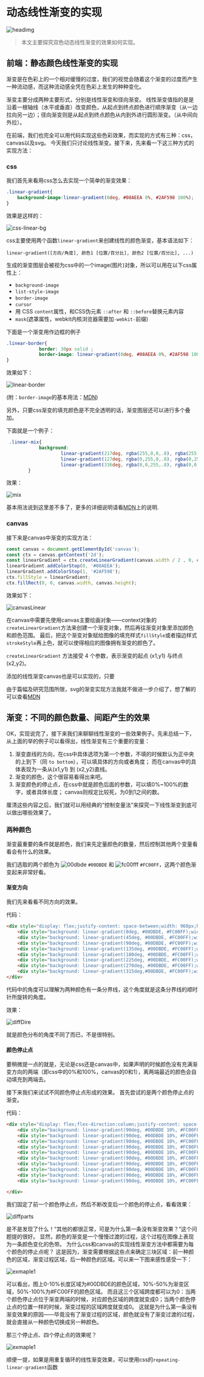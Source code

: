 # 动态线性渐变的实现

![headimg](./img/headImg.png)

> 本文主要探究双色动态线性渐变的效果如何实现。

## 前端：静态颜色线性渐变的实现

渐变是在色彩上的一个相对缓慢的过度，我们的视觉会随着这个渐变的过度而产生一种流动感，而这种流动感全凭在色彩上发生的种种变化。

渐变主要分成两种主要形式，分别是线性渐变和径向渐变。
线性渐变值指的是是沿着一根轴线（水平或垂直）改变颜色，从起点到终点颜色进行顺序渐变（从一边拉向另一边）；径向渐变则是从起点到终点颜色从内到外进行圆形渐变。（从中间向外拉）。

在前端，我们也完全可以用代码实现这些色彩效果，而实现的方式有三种：css，canvas以及svg。
今天我们只讨论线性渐变。接下来，先来看一下这三种方式的实现方法：

### css
我们首先来看用css怎么去实现一个简单的渐变效果：

```css
.linear-gradient{
    background-image:linear-gradient(0deg, #08AEEA 0%, #2AF598 100%);
}
```
效果是这样的：

![css-linear-bg](./img/cssLinearBg.png)

css主要使用两个函数`linear-gradient`来创建线性的颜色渐变，基本语法如下：

`linear-gradient([方向/角度], 颜色1 [位置/百分比], 颜色2 [位置/百分比], ...)`

生成的渐变图层会被视为css中的一个image(图片)对象，所以可以用在以下css属性上：
* `background-image`
* `list-style-image`
* `border-image`
* `cursor`
* 用 CSS `content`属性，和CSS伪元素 `::after` 和 `::before`替换元素内容
* `mask`(遮罩属性，webkit内核浏览器需要加`-webkit-`前缀)

下面是一个渐变用作边框的例子
```css
.linear-border{
            border: 30px solid ;
            border-image: linear-gradient(0deg, #08AEEA 0%, #2AF598 100%) 10;
}
```
效果如下：

![linear-border](./img/linearBorder.png)

(附：`border-image`的基本用法：[MDN](https://developer.mozilla.org/zh-CN/docs/Web/CSS/border-image))

另外，只要css渐变的填充颜色是不完全透明的话，渐变图层还可以进行多个叠加。

下面就是一个例子：
```css
 .linear-mix{
            background:
                    linear-gradient(217deg, rgba(255,0,0,.8), rgba(255,0,0,0) 70.71%),
                    linear-gradient(127deg, rgba(0,255,0,.8), rgba(0,255,0,0) 70.71%),
                    linear-gradient(336deg, rgba(0,0,255,.8), rgba(0,0,255,0) 70.71%);
        }
```

效果：

![mix](./img/cssMix.png)

基本用法说到这里差不多了，更多的详细说明请看[MDN](https://developer.mozilla.org/zh-CN/docs/Web/Guide/CSS/Using_CSS_gradients)上的说明.

### canvas
接下来是canvas中渐变的实现方法：

```javascript
const canvas = document.getElementById('canvas');
const ctx = canvas.getContext('2d');
const linearGradient = ctx.createLinearGradient(canvas.width / 2 , 0, canvas.width / 2, canvas.height);
linearGradient.addColorStop(0, '#08AEEA');
linearGradient.addColorStop(1, '#2AF598');
ctx.fillStyle = linearGradient;
ctx.fillRect(0, 0, canvas.width, canvas.height);
```

效果如下：

![canvasLinear](./img/canvasLinear.png)

在canvas中需要先使用canvas主要绘画对象——context对象的`createLinearGradient`方法来创建一个渐变对象，然后再往渐变对象里添加颜色和颜色范围。
最后，把这个渐变对象赋给图像的填充样式`fillStyle`或者描边样式`strokeStyle`再上色，就可以使得相应的图像拥有渐变的颜色了。

`createLinearGradient` 方法接受 4 个参数，表示渐变的起点 (x1,y1) 与终点 (x2,y2)。

添加的线性渐变canvas也是可以实现的，只要

由于篇幅及研究范围所限，svg的渐变实现方法我就不做进一步介绍了，想了解的可以查看[MDN](https://developer.mozilla.org/zh-CN/docs/Web/SVG/Tutorial/Gradients)

## 渐变：不同的颜色数量、间距产生的效果

OK，实现说完了，接下来我们来聊聊线性渐变的一些效果例子。先来总结一下，从上面的举的例子可以看得出，线性渐变有三个重要的变量：
1. 渐变直线的方向，在css中具体选项为第一个参数，不填的时候默认为正中央的上到下（同 `to bottom`），可以填具体的方向或者角度；
而在canvas中的具体表现为一条从(x1,y1) 到 (x2,y2)直线。
2. 渐变的颜色，这个很容易看得出来吧。
3. 渐变颜色的停止点，在css中就是颜色后面的参数，可以填0%~100%的数字，或者具体长度；
canvas则规定比较死，为0到1之间的数。

厘清这些内容之后，我们就可以用经典的“控制变量法”来探究一下线性渐变到底可以做出哪些效果了。

### 两种颜色

渐变最重要的条件就是颜色，我们来先定量颜色的数量，然后控制其他两个变量看看会有什么的效果。

我们选取的两个颜色为 ![00dbde](./img/00dbde.png) `#00DBDE` 和 ![fc00fff](./img/fc00ff.png) `#FC00FF`，这两个颜色渐变起来非常好看。

#### 渐变方向

我们先来看看不同方向的效果。

代码：

```html
<div style="display: flex;justify-content: space-between;width: 960px;height: 200px; margin: 20px auto;">
    <div style="background: linear-gradient(0deg, #00DBDE, #FC00FF);width: 50px;height: 50px;"></div>
    <div style="background: linear-gradient(45deg, #00DBDE, #FC00FF);width: 50px;height: 50px;"></div>
    <div style="background: linear-gradient(90deg, #00DBDE, #FC00FF);width: 50px;height: 50px;"></div>
    <div style="background: linear-gradient(135deg, #00DBDE, #FC00FF);width: 50px;height: 50px;"></div>
    <div style="background: linear-gradient(180deg, #00DBDE, #FC00FF);width: 50px;height: 50px;"></div>
    <div style="background: linear-gradient(225deg, #00DBDE, #FC00FF);width: 50px;height: 50px;"></div>
    <div style="background: linear-gradient(270deg, #00DBDE, #FC00FF);width: 50px;height: 50px;"></div>
    <div style="background: linear-gradient(315deg,#00DBDE, #FC00FF);width: 50px;height: 50px;"></div>
</div>
```

代码中的角度可以理解为两种颜色有一条分界线，这个角度就是这条分界线的顺时针所旋转的角度。

效果：

![diffDire](./img/diffDirect.png)


就是颜色分布的角度不同了而已，不是很特别。

#### 颜色停止点

要稍微提一点的就是，无论是css还是canvas中，如果声明的时候颜色没有充满渐变方向的两端（即css中的0%和100%，canvas的0和1），离两端最近的颜色会自动填充到两端去。

接下来我们来试试不同颜色停止点形成的效果。
首先尝试的是两个颜色停止点的渐变。

代码：

```html
<div style="display: flex;flex-direction:column;justify-content: space-between;width: 940px;height: 500px; margin: 20px auto;">
    <div style="background: linear-gradient(90deg, #00DBDE 10%, #FC00FF 10%);width: 100%;height: 25px;"></div>
    <div style="background: linear-gradient(90deg, #00DBDE 10%, #FC00FF 20%);width: 100%;height: 25px;"></div>
    <div style="background: linear-gradient(90deg, #00DBDE 10%, #FC00FF 30%);width: 100%;height: 25px;"></div>
    <div style="background: linear-gradient(90deg, #00DBDE 10%, #FC00FF 40%);width: 100%;height: 25px;"></div>
    <div style="background: linear-gradient(90deg, #00DBDE 10%, #FC00FF 50%);width: 100%;height: 25px;"></div>
    <div style="background: linear-gradient(90deg, #00DBDE 10%, #FC00FF 60%);width: 100%;height: 25px;"></div>
    <div style="background: linear-gradient(90deg, #00DBDE 10%, #FC00FF 70%);width: 100%;height: 25px;"></div>
    <div style="background: linear-gradient(90deg, #00DBDE 10%, #FC00FF 70%);width: 100%;height: 25px;"></div>
    <div style="background: linear-gradient(90deg, #00DBDE 10%, #FC00FF 90%);width: 100%;height: 25px;"></div>
    <div style="background: linear-gradient(90deg, #00DBDE 10%, #FC00FF 100%);width: 100%;height: 25px;"></div>

</div>
```
我们固定了前一个颜色停止点，然后不断改变后一个颜色的停止点，看看效果：

![diffparts](./img/partsdiff.png)

是不是发现了什么！“其他的都很正常，可是为什么第一条没有渐变效果？”这个问题提的很好。
显然，颜色的渐变是一个慢慢过渡的过程，这个过程在图像上表现为一条颜色变化的色带。
为什么css和canvas的实现线性渐变方法中都需要为每个颜色的停止点呢？
这是因为，渐变需要根据这些点来确定三块区域：前一种颜色的区域，渐变过程区域，后一种颜色的区域。可以来一下图来感性感受一下：

![exmaple1](./img/explaintion.png)

可以看出，图上0-10%长度区域为#00DBDE的颜色区域，10%-50%为渐变区域，50%-100%为#FC00FF的颜色区域。
而且这三个区域跨度都可以为0：当两个颜色停止点位于渐变两端的时候，对应颜色区域的跨度就变成0；当两个颜色停止点的位置一样的时候，渐变过程的区域跨度就变成0。
这就是为什么第一条没有渐变效果的原因——毕竟没有了渐变过程的区域，颜色就没有了渐变过渡的过程，就会直接从一种颜色切换成另一种颜色。

那三个停止点、四个停止点的效果呢？

![exmaple1](./img/moreStop.png)

顺便一提，如果是用重复循环的线性渐变效果，可以使用css的`repeating-linear-gradient`函数
